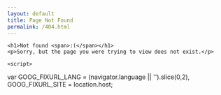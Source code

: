 ```yaml
---
layout: default
title: Page Not Found
permalink: /404.html
---
```


<div class="404">

    <h1>Not found <span>:(</span></h1>
    <p>Sorry, but the page you were trying to view does not exist.</p>

    <script>
var GOOG_FIXURL_LANG = (navigator.language || '').slice(0,2),
    GOOG_FIXURL_SITE = location.host;
    </script>
    <script src="//linkhelp.clients.google.com/tbproxy/lh/wm/fixurl.js"/>
	
</div>
